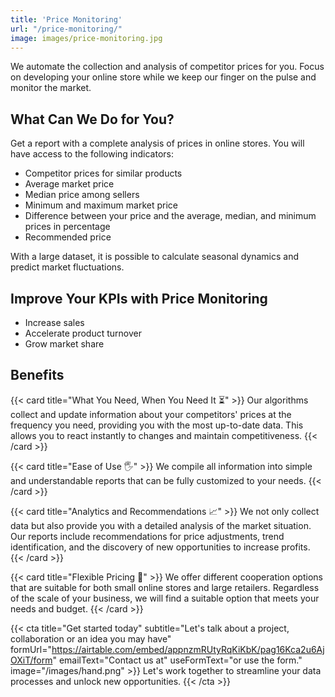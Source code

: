 ```yaml
---
title: 'Price Monitoring'
url: "/price-monitoring/"
image: images/price-monitoring.jpg
---
```



We automate the collection and analysis of competitor prices for you. Focus on developing your online store while we keep our finger on the pulse and monitor the market.

## What Can We Do for You?

Get a report with a complete analysis of prices in online stores. You will have access to the following indicators:

- Competitor prices for similar products
- Average market price
- Median price among sellers
- Minimum and maximum market price
- Difference between your price and the average, median, and minimum prices in percentage
- Recommended price

With a large dataset, it is possible to calculate seasonal dynamics and predict market fluctuations.

## Improve Your KPIs with Price Monitoring

- Increase sales
- Accelerate product turnover
- Grow market share

## Benefits

<div class="cards-container">
  {{< card title="What You Need, When You Need It ⏳" >}}
  Our algorithms collect and update information about your competitors' prices at the frequency you need, providing you with the most up-to-date data. This allows you to react instantly to changes and maintain competitiveness.
  {{< /card >}}

  {{< card title="Ease of Use 🖐️" >}}
  We compile all information into simple and understandable reports that can be fully customized to your needs.
  {{< /card >}}

  {{< card title="Analytics and Recommendations 📈" >}}
  We not only collect data but also provide you with a detailed analysis of the market situation. Our reports include recommendations for price adjustments, trend identification, and the discovery of new opportunities to increase profits.
  {{< /card >}}

  {{< card title="Flexible Pricing 💸" >}}
  We offer different cooperation options that are suitable for both small online stores and large retailers. Regardless of the scale of your business, we will find a suitable option that meets your needs and budget.
  {{< /card >}}
</div>

{{< cta 
    title="Get started today" 
    subtitle="Let's talk about a project, collaboration or an idea you may have" 
    formUrl="https://airtable.com/embed/appnzmRUtyRqKiKbK/pag16Kca2u6AjOXiT/form"
    emailText="Contact us at"
    useFormText="or use the form."
    image="/images/hand.png" >}}
Let's work together to streamline your data processes and unlock new opportunities.
{{< /cta >}}

